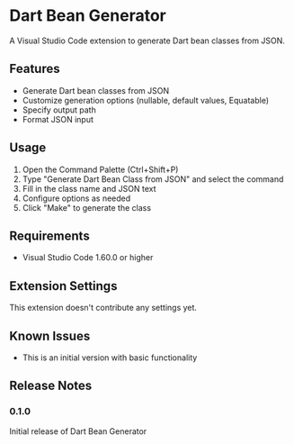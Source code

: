# Dart Bean Generator

A Visual Studio Code extension to generate Dart bean classes from JSON.

## Features

- Generate Dart bean classes from JSON
- Customize generation options (nullable, default values, Equatable)
- Specify output path
- Format JSON input

## Usage

1. Open the Command Palette (Ctrl+Shift+P)
2. Type "Generate Dart Bean Class from JSON" and select the command
3. Fill in the class name and JSON text
4. Configure options as needed
5. Click "Make" to generate the class

## Requirements

- Visual Studio Code 1.60.0 or higher

## Extension Settings

This extension doesn't contribute any settings yet.

## Known Issues

- This is an initial version with basic functionality

## Release Notes

### 0.1.0

Initial release of Dart Bean Generator

